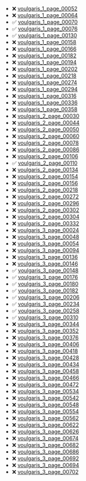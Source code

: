  * ❌ [voulgaris_1_page_00052](voulgaris_1_page_00052.html)
 * ❌ [voulgaris_1_page_00064](voulgaris_1_page_00064.html)
 * ✅ [voulgaris_1_page_00070](voulgaris_1_page_00070.html)
 * ✅ [voulgaris_1_page_00076](voulgaris_1_page_00076.html)
 * ✅ [voulgaris_1_page_00130](voulgaris_1_page_00130.html)
 * ❌ [voulgaris_1_page_00158](voulgaris_1_page_00158.html)
 * ❌ [voulgaris_1_page_00166](voulgaris_1_page_00166.html)
 * ❌ [voulgaris_1_page_00182](voulgaris_1_page_00182.html)
 * ❌ [voulgaris_1_page_00194](voulgaris_1_page_00194.html)
 * ❌ [voulgaris_1_page_00202](voulgaris_1_page_00202.html)
 * ❌ [voulgaris_1_page_00218](voulgaris_1_page_00218.html)
 * ❌ [voulgaris_1_page_00274](voulgaris_1_page_00274.html)
 * ❌ [voulgaris_1_page_00294](voulgaris_1_page_00294.html)
 * ❌ [voulgaris_1_page_00316](voulgaris_1_page_00316.html)
 * ❌ [voulgaris_1_page_00336](voulgaris_1_page_00336.html)
 * ❌ [voulgaris_1_page_00358](voulgaris_1_page_00358.html)
 * ❌ [voulgaris_2_page_00030](voulgaris_2_page_00030.html)
 * ❌ [voulgaris_2_page_00044](voulgaris_2_page_00044.html)
 * ❌ [voulgaris_2_page_00050](voulgaris_2_page_00050.html)
 * ❌ [voulgaris_2_page_00060](voulgaris_2_page_00060.html)
 * ❌ [voulgaris_2_page_00078](voulgaris_2_page_00078.html)
 * ❌ [voulgaris_2_page_00086](voulgaris_2_page_00086.html)
 * ❌ [voulgaris_2_page_00106](voulgaris_2_page_00106.html)
 * ✅ [voulgaris_2_page_00110](voulgaris_2_page_00110.html)
 * ❌ [voulgaris_2_page_00134](voulgaris_2_page_00134.html)
 * ❌ [voulgaris_2_page_00154](voulgaris_2_page_00154.html)
 * ❌ [voulgaris_2_page_00156](voulgaris_2_page_00156.html)
 * ❌ [voulgaris_2_page_00218](voulgaris_2_page_00218.html)
 * ❌ [voulgaris_2_page_00272](voulgaris_2_page_00272.html)
 * ❌ [voulgaris_2_page_00296](voulgaris_2_page_00296.html)
 * ❌ [voulgaris_2_page_00302](voulgaris_2_page_00302.html)
 * ❌ [voulgaris_2_page_00304](voulgaris_2_page_00304.html)
 * ❌ [voulgaris_2_page_00332](voulgaris_2_page_00332.html)
 * ❌ [voulgaris_3_page_00024](voulgaris_3_page_00024.html)
 * ❌ [voulgaris_3_page_00048](voulgaris_3_page_00048.html)
 * ❌ [voulgaris_3_page_00054](voulgaris_3_page_00054.html)
 * ❌ [voulgaris_3_page_00094](voulgaris_3_page_00094.html)
 * ❌ [voulgaris_3_page_00136](voulgaris_3_page_00136.html)
 * ❌ [voulgaris_3_page_00146](voulgaris_3_page_00146.html)
 * ✅ [voulgaris_3_page_00148](voulgaris_3_page_00148.html)
 * ✅ [voulgaris_3_page_00176](voulgaris_3_page_00176.html)
 * ✅ [voulgaris_3_page_00180](voulgaris_3_page_00180.html)
 * ✅ [voulgaris_3_page_00182](voulgaris_3_page_00182.html)
 * ✅ [voulgaris_3_page_00206](voulgaris_3_page_00206.html)
 * ✅ [voulgaris_3_page_00234](voulgaris_3_page_00234.html)
 * ✅ [voulgaris_3_page_00258](voulgaris_3_page_00258.html)
 * ✅ [voulgaris_3_page_00310](voulgaris_3_page_00310.html)
 * ❌ [voulgaris_3_page_00344](voulgaris_3_page_00344.html)
 * ❌ [voulgaris_3_page_00352](voulgaris_3_page_00352.html)
 * ❌ [voulgaris_3_page_00376](voulgaris_3_page_00376.html)
 * ❌ [voulgaris_3_page_00406](voulgaris_3_page_00406.html)
 * ❌ [voulgaris_3_page_00418](voulgaris_3_page_00418.html)
 * ❌ [voulgaris_3_page_00428](voulgaris_3_page_00428.html)
 * ❌ [voulgaris_3_page_00434](voulgaris_3_page_00434.html)
 * ❌ [voulgaris_3_page_00458](voulgaris_3_page_00458.html)
 * ❌ [voulgaris_3_page_00466](voulgaris_3_page_00466.html)
 * ❌ [voulgaris_3_page_00472](voulgaris_3_page_00472.html)
 * ❌ [voulgaris_3_page_00534](voulgaris_3_page_00534.html)
 * ❌ [voulgaris_3_page_00542](voulgaris_3_page_00542.html)
 * ❌ [voulgaris_3_page_00548](voulgaris_3_page_00548.html)
 * ❌ [voulgaris_3_page_00554](voulgaris_3_page_00554.html)
 * ❌ [voulgaris_3_page_00562](voulgaris_3_page_00562.html)
 * ❌ [voulgaris_3_page_00622](voulgaris_3_page_00622.html)
 * ❌ [voulgaris_3_page_00626](voulgaris_3_page_00626.html)
 * ❌ [voulgaris_3_page_00674](voulgaris_3_page_00674.html)
 * ❌ [voulgaris_3_page_00682](voulgaris_3_page_00682.html)
 * ❌ [voulgaris_3_page_00686](voulgaris_3_page_00686.html)
 * ❌ [voulgaris_3_page_00692](voulgaris_3_page_00692.html)
 * ❌ [voulgaris_3_page_00694](voulgaris_3_page_00694.html)
 * ❌ [voulgaris_3_page_00702](voulgaris_3_page_00702.html)
